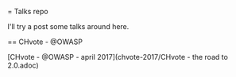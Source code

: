 = Talks repo

I'll try a post some talks around here.

== CHvote - @OWASP

[CHvote - @OWASP - april 2017](chvote-2017/CHvote - the road to 2.0.adoc)

